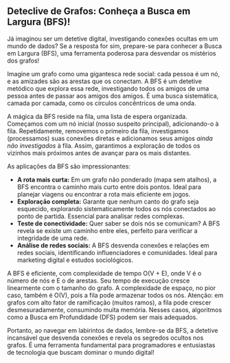 ## Deteclive de Grafos: Conheça a Busca em Largura (BFS)!

Já imaginou ser um detetive digital, investigando conexões ocultas em um mundo de dados? Se a resposta for sim, prepare-se para conhecer a Busca em Largura (BFS), uma ferramenta poderosa para desvendar os mistérios dos grafos!

Imagine um grafo como uma gigantesca rede social: cada pessoa é um nó, e as amizades são as arestas que os conectam. A BFS é um detetive metódico que explora essa rede, investigando todos os amigos de uma pessoa antes de passar aos amigos dos amigos. É uma busca sistemática, camada por camada, como os círculos concêntricos de uma onda.

A mágica da BFS reside na fila, uma lista de espera organizada. Começamos com um nó inicial (nosso suspeito principal), adicionando-o à fila. Repetidamente, removemos o primeiro da fila, investigamos (processamos) suas conexões diretas e adicionamos seus amigos *ainda não investigados* à fila. Assim, garantimos a exploração de todos os vizinhos mais próximos antes de avançar para os mais distantes.

As aplicações da BFS são impressionantes:

* **A rota mais curta:** Em um grafo não ponderado (mapa sem atalhos), a BFS encontra o caminho mais curto entre dois pontos. Ideal para planejar viagens ou encontrar a rota mais eficiente em jogos.
* **Exploração completa:** Garante que nenhum canto do grafo seja esquecido, explorando sistematicamente todos os nós conectados ao ponto de partida. Essencial para analisar redes complexas.
* **Teste de conectividade:** Quer saber se dois nós se comunicam? A BFS revela se existe um caminho entre eles, perfeito para verificar a integridade de uma rede.
* **Análise de redes sociais:** A BFS desvenda conexões e relações em redes sociais, identificando influenciadores e comunidades. Ideal para marketing digital e estudos sociológicos.


A BFS é eficiente, com complexidade de tempo O(V + E), onde V é o número de nós e E o de arestas.  Seu tempo de execução cresce linearmente com o tamanho do grafo. A complexidade de espaço, no pior caso, também é O(V), pois a fila pode armazenar todos os nós.  Atenção: em grafos com alto fator de ramificação (muitos ramos), a fila pode crescer desmesuradamente, consumindo muita memória. Nesses casos, algoritmos como a Busca em Profundidade (DFS) podem ser mais adequados.

Portanto, ao navegar em labirintos de dados, lembre-se da BFS, a detetive incansável que desvenda conexões e revela os segredos ocultos nos grafos.  É uma ferramenta fundamental para programadores e entusiastas de tecnologia que buscam dominar o mundo digital!